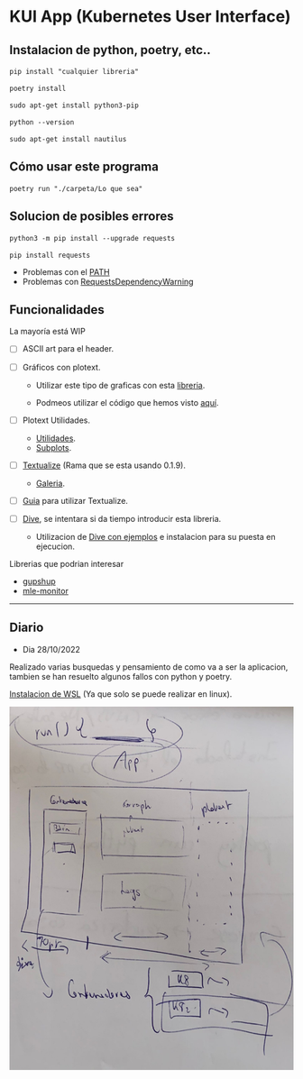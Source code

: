 # KUI App (Kubernetes User Interface)


## Instalacion de python, poetry, etc..

```
pip install "cualquier libreria"
```

```
poetry install
```

```
sudo apt-get install python3-pip
```

```
python --version
```

```
sudo apt-get install nautilus
```

## Cómo usar este programa

```
poetry run "./carpeta/Lo que sea"
```

## Solucion de posibles errores

```
python3 -m pip install --upgrade requests
```

```
pip install requests
```
- Problemas con el [PATH](https://askubuntu.com/questions/250929/pythonpath-environment-variable)
- Problemas con [RequestsDependencyWarning](https://stackoverflow.com/questions/50202238/python-pip-requestsdependencywarning-urllib3-1-9-1-or-chardet-2-3-0-doe)


## Funcionalidades

La mayoría está WIP

- [ ] ASCII art para el header.

- [ ] Gráficos con plotext.
  - Utilizar este tipo de graficas con esta [libreria](https://github.com/piccolomo/plotext).
  
  - Podmeos utilizar el código que hemos visto [aquí](https://github.com/mle-infrastructure/mle-monitor/blob/main/mle_monitor/dashboard/components/plots.py).

- [ ] Plotext Utilidades.
    - [Utilidades](https://github.com/piccolomo/plotext/blob/master/readme/utilities.md#command-line-tool).
    - [Subplots](https://github.com/piccolomo/plotext/blob/master/readme/subplots.md#subplots).

- [ ] [Textualize](https://github.com/Textualize/textual) (Rama que se esta usando 0.1.9). 
    - [Galeria](https://www.textualize.io/textual/gallery).
 
- [ ] [Guia](https://textual.textualize.io/getting_started/) para utilizar Textualize.

- [ ] [Dive](https://github.com/wagoodman/dive), se intentara si da tiempo introducir esta libreria.
    - Utilizacion de [Dive con ejemplos](https://sleeplessbeastie.eu/2021/10/29/how-to-inspect-and-improve-docker-image-using-dive-utility/) e instalacion para su puesta en ejecucion.


Librerias que podrian interesar
- [gupshup](https://github.com/kraanzu/gupshup)
- [mle-monitor](https://github.com/mle-infrastructure/mle-monitor/blob/main/mle_monitor/dashboard/components/plots.py)

---

## Diario

- Dia 28/10/2022

Realizado varias busquedas y pensamiento de como va a ser la aplicacion, tambien se han resuelto algunos fallos con python y poetry.

[Instalacion de WSL](https://learn.microsoft.com/es-es/windows/wsl/tutorials/gui-apps) (Ya que solo se puede realizar en linux).

![Descripcion de la App](./img/UserInterface.jpeg)


